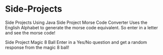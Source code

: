 # Side-Projects
Side Projects Using Java
Side Project Morse Code Converter
Uses the English Alphabet to generate the morse code equivalent. So enter in a letter and see the morse code!

Side Project Magic 8 Ball
Enter in a Yes/No question and get a random response from the magic 8 ball!
